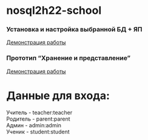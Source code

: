 # nosql2h22-school

### Установка и настройка выбранной БД + ЯП
[Демонстрация работы](https://drive.google.com/file/d/1fyURfBT_gEcTJUgU09e9XRGjG2LSAjG3/view?usp=sharing)

### Прототип “Хранение и представление”
[Демонстрация работы](https://drive.google.com/file/d/14x0pBjNilE0GkkBgsedG3OG9E7z4xjqM/view?usp=sharing)

# Данные для входа:  
Учитель - teacher:teacher  
Родитель - parent:parent  
Админ - admin:admin  
Ученик - student:student  
